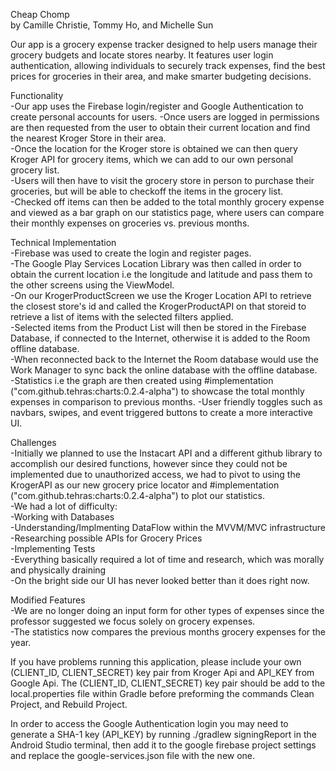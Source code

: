 Cheap Chomp<br>
by Camille Christie, Tommy Ho, and Michelle Sun<br>

Our app is a grocery expense tracker designed to help users manage their grocery budgets and locate stores nearby. It features user login authentication, allowing individuals to securely track expenses, find the best prices for groceries in their area, and make smarter budgeting decisions.

Functionality<br>
-Our app uses the Firebase login/register and Google Authentication to create personal accounts for users.
-Once users are logged in permissions are then requested from the user to obtain their current location and find the nearest Kroger Store in their area.<br>
-Once the location for the Kroger store is obtained we can then query Kroger API for grocery items, which we can add to our own personal grocery list.<br>
-Users will then have to visit the grocery store in person to purchase their groceries, but will be able to checkoff the items in the grocery list.<br>
-Checked off items can then be added to the total monthly grocery expense and viewed as a bar graph on our statistics page, where users can compare their monthly expenses on groceries vs. previous months.<br>

Technical Implementation<br>
-Firebase was used to create the login and register pages.<br>
-The Google Play Services Location Library was then called in order to obtain the current location i.e the longitude and latitude and pass them to the other screens using the ViewModel.<br>
-On our KrogerProductScreen we use the Kroger Location API to retrieve the closest store's id and called the KrogerProductAPI on that storeid to retrieve a list of items with the selected filters applied.<br>
-Selected items from the Product List will then be stored in the Firebase Database, if connected to the Internet, otherwise it is added to the Room offline database.<br>
  -When reconnected back to the Internet the Room database would use the Work Manager to sync back the online database with the offline database.<br>
-Statistics i.e the graph are then created using #implementation ("com.github.tehras:charts:0.2.4-alpha") to showcase the total monthly expenses in comparison to previous months.
-User friendly toggles such as navbars, swipes, and event triggered buttons to create a more interactive UI.<br>

Challenges<br>
-Initially we planned to use the Instacart API and a different github library to accomplish our desired functions, however since they could not be implemented due to unauthorized access, we had to pivot to using the KrogerAPI as our new grocery price locator and #implementation ("com.github.tehras:charts:0.2.4-alpha") to plot our statistics.<br>
-We had a lot of difficulty:<br>
  -Working with Databases<br>
  -Understanding/Implmenting DataFlow within the MVVM/MVC infrastructure<br>
  -Researching possible APIs for Grocery Prices<br>
  -Implementing Tests<br>
  -Everything basically required a lot of time and research, which was morally and physically draining<br>
    -On the bright side our UI has never looked better than it does right now.<br>

Modified Features<br>
-We are no longer doing an input form for other types of expenses since the professor suggested we focus solely on grocery expenses.<br>
-The statistics now compares the previous months grocery expenses for the year.<br>

If you have problems running this application, please include your own (CLIENT_ID, CLIENT_SECRET) key pair from Kroger Api and API_KEY from Google Api. The (CLIENT_ID, CLIENT_SECRET) key pair should be add to the local.properties file within Gradle before preforming the commands Clean Project, and Rebuild Project.<br>

In order to access the Google Authentication login you may need to generate a SHA-1 key (API_KEY) by running ./gradlew signingReport in the Android Studio terminal, then add it to the google firebase project settings and replace the google-services.json file with the new one.
